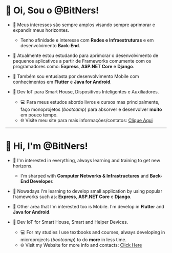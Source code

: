 # 👋 Oi, Sou o @BitNers! 

- 👀 Meus interesses são sempre amplos visando sempre aprimorar e expandir meus horizontes.
  - Tenho afinidade e interesse com **Redes e Infraestruturas** e em desenvolvimento **Back-End**.
- 🌱 Atualmente estou estudando para aprimorar o desenvolvimento de pequenos aplicativos a partir de Frameworks comumente com os programadores como: **Express**, **ASP.NET Core** e **Django**.
- 📱 Também sou entusiasta por desenvolvimento Mobile com conhecimentos em **Flutter** e **Java for Android**.
- 🤖 Dev IoT para Smart House, Dispositivos Inteligentes e Auxiliadores.

  - 💻 Para meus estudos abordo livros e cursos mas principalmente, faço monoprojetos (<i>bootcamp</i>) para absorver e desenvolver **muito** em pouco tempo.
  - 🌐 Visite meu site para mais informações/contatos: [Clique Aqui](https://bitners.github.io/portfolio/)
-----


# 👋 Hi, I'm @BitNers! 

- 👀 I'm interested in everything, always learning and training to get new horizons.
  - I'm sharped with  **Computer Networks & Infrastructures** and **Back-End Developer.**
- 🌱 Nowadays I'm learning to develop small application by using popular frameworks such as: **Express**, **ASP.NET Core** e **Django**.
- 📱 Other area that I'm interested too is Mobile. I'm develop in **Flutter** and **Java for Android**.
- 🤖 Dev IoT for Smart House, Smart and Helper Devices.


  - 💻 For my studies I use textbooks and courses, always developing in microprojects (<i>bootcamp</i>) to do **more** in less time.
  - 🌐 Visit my Website for more info and contacts: [Click Here](https://bitners.github.io/portfolio/global)

<!---
BitNers/BitNers is a ✨ special ✨ repository because its `README.md` (this file) appears on your GitHub profile.
You can click the Preview link to take a look at your changes.
--->
